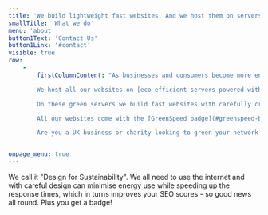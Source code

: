 ```yaml
---
title: 'We build lightweight fast websites. And we host them on servers powered by renewable energy.'
smallTitle: 'What we do'
menu: 'about'
button1Text: 'Contact Us'
button1Link: '#contact'
visible: true
row:
    -
        firstColumnContent: "As businesses and consumers become more energy conscious this is something that needs tackling. We can solve the problem for you:\n

        We host all our websites on [eco-efficient servers powered with renewable energy](#green-servers) and based locally in the UK. \n

        On these green servers we build fast websites with carefully crafted coding. Smaller file sizes increase efficiency and they also [improve your SEO](#how-site-speed-helps-SEO), or how well you rank with Google. \n

        All our websites come with the [GreenSpeed badge](#greenspeed-badge) to certify that you are enviornmentally responsible and that your website scores at least 79 in the [Google Page Speed test for mobiles](https://developers.google.com/speed/pagespeed/insights/). \n

        Are you a UK business or charity looking to green your network credentials? Then why not get in touch and ask us to run a review of your website and server?"


onpage_menu: true
---
```


We call it "Design for Sustainability". We all need to use the internet and with careful design can minimise energy use while speeding up the response times, which in turns improves your SEO scores - so good news all round. Plus you get a badge!
